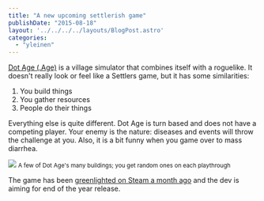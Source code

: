 ```yaml
---
title: "A new upcoming settlerish game"
publishDate: "2015-08-18"
layout: '../../../../layouts/BlogPost.astro'
categories: 
  - "yleinen"
---
```


[Dot Age (.Age)](http://www.michelepirovano.com/dotage/) is a village simulator that combines itself with a roguelike. It doesn't really look or feel like a Settlers game, but it has some similarities:

1. You build things
2. You gather resources
3. People do their things

Everything else is quite different. Dot Age is turn based and does not have a competing player. Your enemy is the nature: diseases and events will throw the challenge at you. Also, it is a bit funny when you game over to mass diarrhea.

![](/wp-content/uploads/2015/08/vN0Cfe3.png)
<small>A few of Dot Age's many buildings; you get random ones on each playthrough</small>

The game has been [greenlighted on Steam a month ago](http://steamcommunity.com/sharedfiles/filedetails/?id=476494800) and the dev is aiming for end of the year release.
